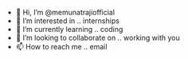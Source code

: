 - 👋 Hi, I’m @memunatrajiofficial
- 👀 I’m interested in .. internships
- 🌱 I’m currently learning .. coding
- 💞️ I’m looking to collaborate on .. working with you
- 📫 How to reach me .. email

<!---
memunatrajiofficial/memunatrajiofficial is a ✨ special ✨ repository because its `README.md` (this file) appears on your GitHub profile.
You can click the Preview link to take a look at your changes.
--->
